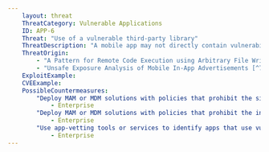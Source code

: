 ```yaml
---
    layout: threat
    ThreatCategory: Vulnerable Applications
    ID: APP-6
    Threat: "Use of a vulnerable third-party library"
    ThreatDescription: "A mobile app may not directly contain vulnerabilities in its code, but may make calls to a third-party library that does contain vulnerabilities that are exploitable by a remote attacker."
    ThreatOrigin:
        - "A Pattern for Remote Code Execution using Arbitrary File Writes and MultiDex Applications [^73]"
        - "Unsafe Exposure Analysis of Mobile In-App Advertisements [^74]"
    ExploitExample:
    CVEExample:
    PossibleCountermeasures:
        "Deploy MAM or MDM solutions with policies that prohibit the side-loading of apps, which may bypass security checks on the app.":
            - Enterprise
        "Deploy MAM or MDM solutions with policies that prohibit the installation of apps from 3rd party (unofficial) app stores.":
            - Enterprise
        "Use app-vetting tools or services to identify apps that use vulnerable libraries.":
            - Enterprise
---
```

